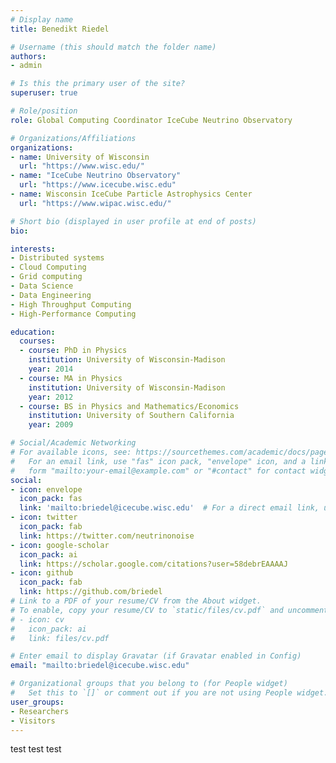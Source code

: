 ```yaml
---
# Display name
title: Benedikt Riedel

# Username (this should match the folder name)
authors:
- admin

# Is this the primary user of the site?
superuser: true

# Role/position
role: Global Computing Coordinator IceCube Neutrino Observatory

# Organizations/Affiliations
organizations:
- name: University of Wisconsin
  url: "https://www.wisc.edu/"
- name: "IceCube Neutrino Observatory"
  url: "https://www.icecube.wisc.edu"
- name: Wisconsin IceCube Particle Astrophysics Center
  url: "https://www.wipac.wisc.edu/"

# Short bio (displayed in user profile at end of posts)
bio: 

interests:
- Distributed systems
- Cloud Computing
- Grid computing
- Data Science
- Data Engineering
- High Throughput Computing
- High-Performance Computing

education:
  courses:
  - course: PhD in Physics
    institution: University of Wisconsin-Madison
    year: 2014
  - course: MA in Physics
    institution: University of Wisconsin-Madison
    year: 2012
  - course: BS in Physics and Mathematics/Economics
    institution: University of Southern California
    year: 2009

# Social/Academic Networking
# For available icons, see: https://sourcethemes.com/academic/docs/page-builder/#icons
#   For an email link, use "fas" icon pack, "envelope" icon, and a link in the
#   form "mailto:your-email@example.com" or "#contact" for contact widget.
social:
- icon: envelope
  icon_pack: fas
  link: 'mailto:briedel@icecube.wisc.edu'  # For a direct email link, use "mailto:test@example.org".
- icon: twitter
  icon_pack: fab
  link: https://twitter.com/neutrinonoise
- icon: google-scholar
  icon_pack: ai
  link: https://scholar.google.com/citations?user=58debrEAAAAJ
- icon: github
  icon_pack: fab
  link: https://github.com/briedel
# Link to a PDF of your resume/CV from the About widget.
# To enable, copy your resume/CV to `static/files/cv.pdf` and uncomment the lines below.
# - icon: cv
#   icon_pack: ai
#   link: files/cv.pdf

# Enter email to display Gravatar (if Gravatar enabled in Config)
email: "mailto:briedel@icecube.wisc.edu"

# Organizational groups that you belong to (for People widget)
#   Set this to `[]` or comment out if you are not using People widget.
user_groups:
- Researchers
- Visitors
---
```


test test test
